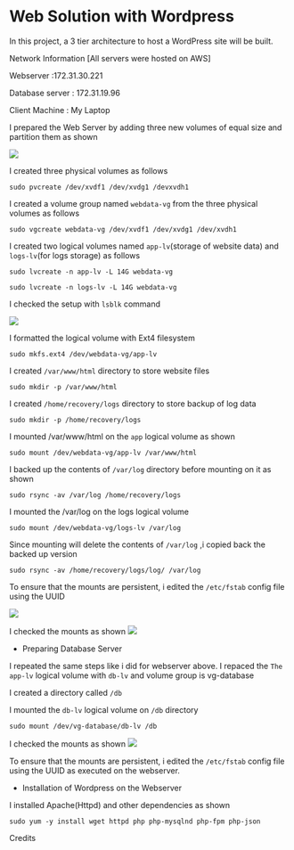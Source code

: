 
#  Web Solution with Wordpress
In this project, a 3 tier architecture to host a WordPress site will be built. 



Network Information [All servers were hosted on AWS]

Webserver  :172.31.30.221

Database server  : 172.31.19.96

Client Machine : My Laptop




I prepared the Web Server by adding three new volumes of equal size and partition them as shown

![](https://github.com/drazen-dee28/Web-Solution-With-Wordpress/blob/main/img/partition.jpg)


I created three physical volumes as follows

`sudo pvcreate /dev/xvdf1 /dev/xvdg1 /devxvdh1`

I created a volume group named `webdata-vg` from the three physical volumes as follows

`sudo vgcreate webdata-vg /dev/xvdf1 /dev/xvdg1 /dev/xvdh1`

I created two logical volumes named `app-lv`(storage of website data) and `logs-lv`(for logs storage) as follows

 `sudo lvcreate -n app-lv -L 14G webdata-vg`
  
`sudo lvcreate -n logs-lv -L 14G webdata-vg`
  
I checked the setup with `lsblk` command

![](https://github.com/drazen-dee28/Web-Solution-With-Wordpress/blob/main/img/check.jpg)


I formatted the logical volume with Ext4 filesystem

`sudo mkfs.ext4 /dev/webdata-vg/app-lv`


I created `/var/www/html` directory to store website files

`sudo mkdir -p /var/www/html`


I created `/home/recovery/logs` directory to store backup of log data

`sudo mkdir -p /home/recovery/logs`


I mounted /var/www/html on the `app` logical volume as shown

`sudo mount /dev/webdata-vg/app-lv /var/www/html`


I backed up the contents of `/var/log` directory before mounting on it as shown

`sudo rsync -av /var/log /home/recovery/logs`


I mounted the /var/log on the logs logical volume 

`sudo mount /dev/webdata-vg/logs-lv /var/log`


Since mounting will delete the contents of `/var/log` ,i copied back the backed up version

`sudo rsync -av /home/recovery/logs/log/ /var/log`


To ensure that the mounts are persistent, i edited the `/etc/fstab` config file using the UUID

![](https://github.com/drazen-dee28/Web-Solution-With-Wordpress/blob/main/img/mountcheck.jpg)


I checked the mounts as shown
![](https://github.com/drazen-dee28/Web-Solution-With-Wordpress/blob/main/img/checkmount.jpg)


- Preparing Database Server

I repeated the same steps like i did for webserver above. I repaced the  `The app-lv` logical volume with `db-lv` and volume group is vg-database

I created a directory called `/db`

I mounted the `db-lv`  logical volume on `/db` directory

`sudo mount /dev/vg-database/db-lv /db`

I checked the mounts as shown
![](https://github.com/drazen-dee28/Web-Solution-With-Wordpress/blob/main/img/checkdb.jpg)


To ensure that the mounts are persistent, i edited the `/etc/fstab` config file using the UUID as executed on the webserver.
  
- Installation of Wordpress on the Webserver

I installed Apache(Httpd) and other dependencies as shown

`sudo yum -y install wget httpd php php-mysqlnd php-fpm php-json`







Credits

